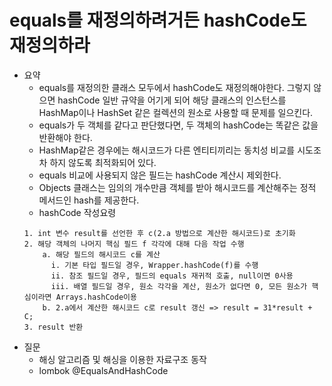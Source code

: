 # equals를 재정의하려거든 hashCode도 재정의하라

- 요약
  - equals를 재정의한 클래스 모두에서 hashCode도 재정의해야한다. 그렇지 않으면 hashCode 일반 규약을 어기게 되어 해당 클래스의 인스턴스를 HashMap이나 HashSet 같은 컬렉션의 원소로 사용할 때 문제를 일으킨다.
  - equals가 두 객체를 같다고 판단했다면, 두 객체의 hashCode는 똑같은 값을 반환해야 한다.
  - HashMap같은 경우에는 해시코드가 다른 엔티티끼리는 동치성 비교를 시도조차 하지 않도록 최적화되어 있다.
  - equals 비교에 사용되지 않은 필드는 hashCode 계산시 제외한다.
  - Objects 클래스는 임의의 개수만큼 객체를 받아 해시코드를 계산해주는 정적 메서드인 hash를 제공한다.
  - hashCode 작성요령
  ```
  1. int 변수 result를 선언한 후 c(2.a 방법으로 계산한 해시코드)로 초기화  
  2. 해당 객체의 나머지 핵심 필드 f 각각에 대해 다음 작업 수행  
      a. 해당 필드의 해시코드 c를 계산
        i. 기본 타입 필드일 경우, Wrapper.hashCode(f)를 수행
        ii. 참조 필드일 경우, 필드의 equals 재귀적 호출, null이면 0사용
        iii. 배열 필드일 경우, 원소 각각을 계산, 원소가 없다면 0, 모든 원소가 핵심이라면 Arrays.hashCode이용
      b. 2.a에서 계산한 해시코드 c로 result 갱신 => result = 31*result + C;
  3. result 반환
  ```
- 질문
  - 해싱 알고리즘 및 해싱을 이용한 자료구조 동작
  - lombok @EqualsAndHashCode